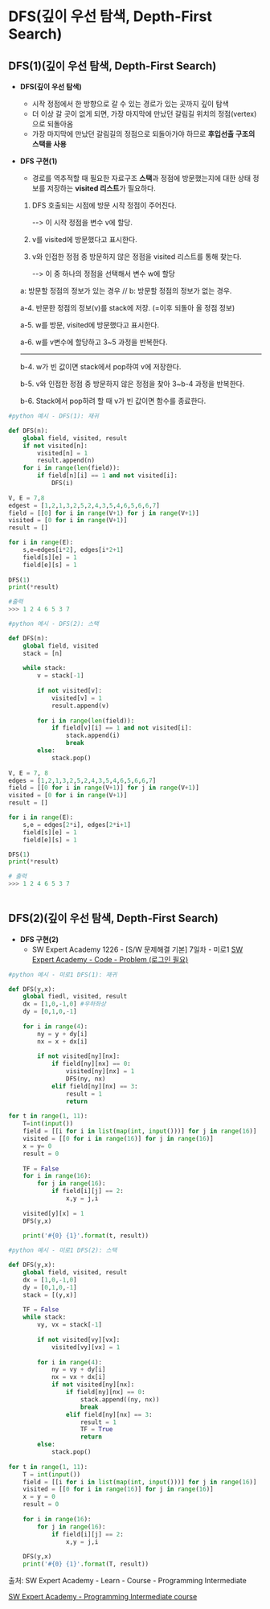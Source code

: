 # DFS(깊이 우선 탐색, Depth-First Search)

## DFS(1)(깊이 우선 탐색, Depth-First Search)

- **DFS(깊이 우선 탐색)**
  - 시작 정점에서 한 방향으로 갈 수 있는 경로가 있는 곳까지 깊이 탐색
  - 더 이상 갈 곳이 없게 되면, 가장 마지막에 만났던 갈림길 위치의 정점(vertex)으로 되돌아옴
  - 가장 마지막에 만났던 갈림길의 정점으로 되돌아가야 하므로 **후입선출 구조의 스택을 사용**



- **DFS 구현(1)**

  - 경로를 역추적할 때 필요한 자료구조 **스택**과 정점에 방문했는지에 대한 상태 정보를 저장하는 **visited 리스트**가 필요하다.

  1. DFS 호출되는 시점에 방문 시작 정점이 주어진다.

     --> 이 시작 정점을 변수 v에 할당.

  2. v를 visited에 방문했다고 표시한다.

  3. v와 인접한 정점 중 방문하지 않은 정점을 visited 리스트를 통해 찾는다.

     --> 이 중 하나의 정점을 선택해서 변수 w에 할당

  a: 방문할 정점의 정보가 있는 경우 // b: 방문할 정점의 정보가 없는 경우.

  a-4. 반문한 정점의 정보(v)를 stack에 저장. (=이후 되돌아 올 정점 정보)

  a-5. w를 방문, visited에 방문했다고 표시한다.

  a-6. w를 v변수에 할당하고 3~5 과정을 반복한다.

  -------------

  b-4. w가 빈 값이면 stack에서 pop하여 v에 저장한다.

  b-5. v와 인접한 정점 중 방문하지 않은 정점을 찾아 3~b-4 과정을 반복한다.

  b-6. Stack에서 pop하려 할 때 v가 빈 값이면 함수를 종료한다.

```python
#python 예시 - DFS(1): 재귀

def DFS(n):
    global field, visited, result
    if not visited[n]:
        visited[n] = 1
        result.append(n)
    for i in range(len(field)):
        if field[n][i] == 1 and not visited[i]:
            DFS(i)
            
V, E = 7,8
edgest = [1,2,1,3,2,5,2,4,3,5,4,6,5,6,6,7]
field = [[0] for i in range(V+1) for j in range(V+1)]
visited = [0 for i in range(V+1)]
result = []

for i in range(E):
    s,e=edges[i*2], edges[i*2+1]
    field[s][e] = 1
    field[e][s] = 1
    
DFS(1)
print(*result)

#출력
>>> 1 2 4 6 5 3 7
```

```python
#python 예시 - DFS(2): 스택

def DFS(n):
    global field, visited
    stack = [n]
    
    while stack:
        v = stack[-1]
        
        if not visited[v]:
            visited[v] = 1
            result.append(v)
            
        for i in range(len(field)):
            if field[v][i] == 1 and not visited[i]:
                stack.append(i)
                break
        else:
            stack.pop()
            
V, E = 7, 8
edges = [1,2,1,3,2,5,2,4,3,5,4,6,5,6,6,7]
field = [[0 for i in range(V+1)] for j in range(V+1)]
visited = [0 for i in range(V+1)]
result = []

for i in range(E):
    s,e = edges[2*i], edges[2*i+1]
    field[s][e] = 1
    field[e][s] = 1

DFS(1)
print(*result)

# 출력
>>> 1 2 4 6 5 3 7
         
```



## DFS(2)(깊이 우선 탐색, Depth-First Search)

- **DFS 구현(2)**
  - SW Expert Academy 1226 - [S/W 문제해결 기본] 7일차 - 미로1 [SW Expert Academy - Code - Problem (로그인 필요)](https://swexpertacademy.com/main/code/problem/problemDetail.do?contestProbId=AV14vXUqAGMCFAYD&categoryId=AV14vXUqAGMCFAYD&categoryType=CODE)

```python
#python 예시 - 미로1 DFS(1): 재귀

def DFS(y,x):
    global fiedl, visited, result
    dx = [1,0,-1,0] #우하좌상
    dy = [0,1,0,-1]
    
    for i in range(4):
        ny = y + dy[i]
        nx = x + dx[i]
        
        if not visited[ny][nx]:
            if field[ny][nx] == 0:
                visited[ny][nx] = 1
                DFS(ny, nx)
            elif field[ny][nx] == 3:
                result = 1
                return
            
for t in range(1, 11):
    T=int(input())
    field = [[i for i in list(map(int, input()))] for j in range(16)]
    visited = [[0 for i in range(16)] for j in range(16)]
    x = y= 0
    result = 0
    
    TF = False
    for i in range(16):
        for j in range(16):
            if field[i][j] == 2:
                x,y = j,i
                
    visited[y][x] = 1
    DFS(y,x)
    
    print('#{0} {1}'.format(t, result))
```

```python
#python 예시 - 미로1 DFS(2): 스택

def DFS(y,x):
    global field, visited, result
    dx = [1,0,-1,0]
    dy = [0,1,0,-1]
    stack = [(y,x)]
    
    TF = False
    while stack:
        vy, vx = stack[-1]
        
        if not visited[vy][vx]:
            visited[vy][vx] = 1
        
        for i in range(4):
            ny = vy + dy[i]
            nx = vx + dx[i]
            if not visited[ny][nx]:
                if field[ny][nx] == 0:
                    stack.append((ny, nx))
                    break
                elif field[ny][nx] == 3:
                    result = 1
                    TF = True
                    return
        else:
            stack.pop()
            
for t in range(1, 11):
    T = int(input())
    field = [[i for i in list(map(int, input()))] for j in range(16)]
    visited = [[0 for i in range(16)] for j in range(16)]
    x = y = 0
    result = 0
    
    for i in range(16):
        for j in range(16):
            if field[i][j] == 2:
                x,y = j,i
                
    DFS(y,x)
    print('#{0} {1}'.format(T, result))
```











출처: SW Expert Academy - Learn - Course - Programming Intermediate

[SW Expert Academy - Programming Intermediate course](https://swexpertacademy.com/main/learn/course/subjectList.do?courseId=AVuPDN86AAXw5UW6)